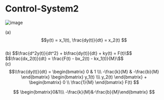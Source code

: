 # Control-System2

![image](https://github.com/kangjunhyeong/Control-System2/assets/144297425/8f267e3b-914d-4cf6-a368-44924af004a9)  


(a) $$y(t) = x_1(t), \frac{dy(t)}{dt} = x_2(t) $$  
(b) $$\frac{d^2y(t)}{dt^2} + b\frac{dy(t)}{dt} + ky(t) = F(t)\$$  
$$\frac{dx_2(t)}{dt} = \frac{F(t) - bx_2(t) - kx_1(t)}{M}\$$  
(c)
$$\\frac{dy(t)}{dt} = \begin{bmatrix} 0 & 1 \\\ -\frac{k}{M} & -\frac{b}{M} \end{bmatrix} \begin{bmatrix} y_1(t) \\\ y_2(t) \end{bmatrix} + \begin{bmatrix} 0 \\ \frac{1}{M} \end{bmatrix} F(t)
$$

$$
\begin{bmatrix}0&1\\\ -\frac{k}{M}&-\frac{b}{M}\end{bmatrix} 
$$


